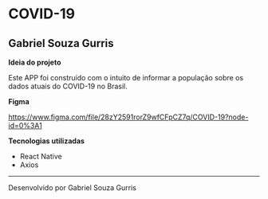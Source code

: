 <h1>COVID-19</h1>
<h2>Gabriel Souza Gurris</h2>

**Ideia do projeto**

Este APP foi construído com o intuito de informar a população sobre os dados atuais do COVID-19 no Brasil.


**Figma**

https://www.figma.com/file/28zY2591rorZ9wfCFpCZ7q/COVID-19?node-id=0%3A1


**Tecnologias utilizadas**

- React Native
- Axios

----------

Desenvolvido por Gabriel Souza Gurris